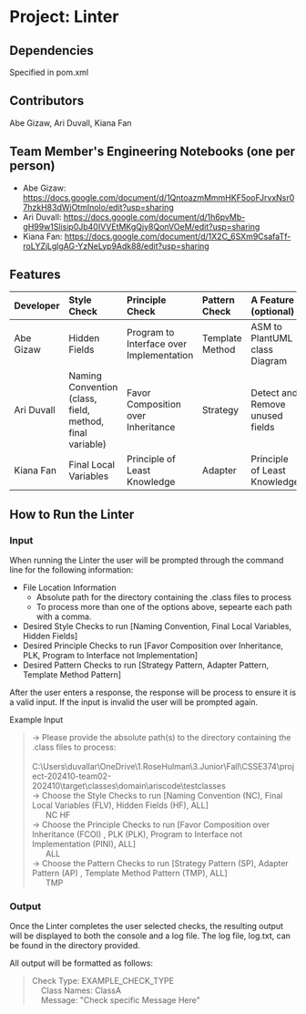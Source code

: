 # Project: Linter

## Dependencies
Specified in pom.xml

## Contributors
Abe Gizaw, Ari Duvall, Kiana Fan

## Team Member's Engineering Notebooks (one per person)
- Abe Gizaw: https://docs.google.com/document/d/1QntoazmMmmHKF5ooFJrvxNsr07hzkH83dWjOtmInolo/edit?usp=sharing
- Ari Duvall: https://docs.google.com/document/d/1h6pvMb-gH99w1Slisip0Jb40IVVEtMKgQjy8QonVOeM/edit?usp=sharing
- Kiana Fan: https://docs.google.com/document/d/1X2C_6SXm9CsafaTf-roLYZjLglgAG-YzNeLyp9Adk88/edit?usp=sharing

## Features


| Developer  | Style Check                                              | Principle Check                          | Pattern Check    | A Feature (optional)            |
|:-----------|:---------------------------------------------------------|:-----------------------------------------|:-----------------|:--------------------------------|
| Abe Gizaw  | Hidden Fields                                            | Program to Interface over Implementation | Template Method  | ASM to PlantUML class Diagram   |
| Ari Duvall | Naming Convention (class, field, method, final variable) | Favor Composition over Inheritance       | Strategy         | Detect and Remove unused fields |
| Kiana Fan  | Final Local Variables                                    | Principle of Least Knowledge             | Adapter          | Principle of Least Knowledge    |


## How to Run the Linter
### Input 
When running the Linter the user will be prompted through the command line for the following information:
- File Location Information
  - Absolute path for the directory containing the .class files to process
  - To process more than one of the options above, sepearte each path with a comma. 
- Desired Style Checks to run [Naming Convention, Final Local Variables, Hidden Fields]
- Desired Principle Checks to run [Favor Composition over Inheritance, PLK, Program to Interface not Implementation]
- Desired Pattern Checks to run [Strategy Pattern, Adapter Pattern, Template Method Pattern]

After the user enters a response, the response will be process to ensure it is a valid input. If the input is invalid the user will be prompted again. 

Example Input      
> -> Please provide the absolute path(s) to the directory containing the .class files to process:     
     &nbsp;  &nbsp; &nbsp; C:\Users\duvallar\OneDrive\1.RoseHulman\3.Junior\Fall\CSSE374\project-202410-team02-202410\target\classes\domain\ariscode\testclasses    
> -> Choose the Style Checks to run [Naming Convention (NC), Final Local Variables (FLV), Hidden Fields (HF), ALL]    
     &nbsp; &nbsp; &nbsp; NC HF    
> -> Choose the Principle Checks to run [Favor Composition over Inheritance (FCOI) , PLK (PLK), Program to Interface not Implementation (PINI), ALL]    
     &nbsp; &nbsp; &nbsp; ALL   
> -> Choose the Pattern Checks to run [Strategy Pattern (SP), Adapter Pattern (AP) , Template Method Pattern (TMP), ALL]    
      &nbsp; &nbsp; &nbsp; TMP    

  
### Output 
Once the Linter completes the user selected checks, the resulting output will be displayed to both the console and a log file. 
The log file, log.txt,  can be found in the directory provided. 

All output will be formatted as follows:      

 > Check Type: EXAMPLE_CHECK_TYPE     
    &nbsp; &nbsp; Class Names: ClassA       
    &nbsp; &nbsp; Message: "Check specific Message Here"        


